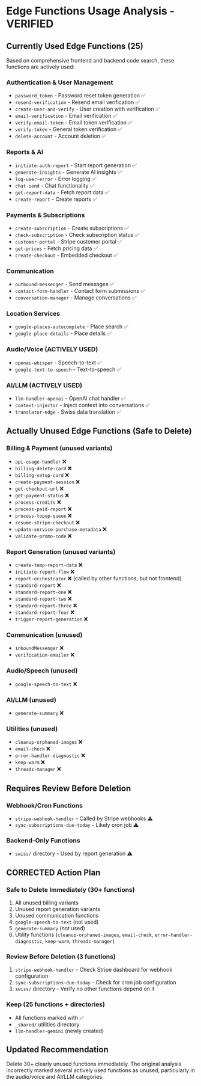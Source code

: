 # Edge Functions Usage Analysis - VERIFIED

## Currently Used Edge Functions (25)
Based on comprehensive frontend and backend code search, these functions are actively used:

### Authentication & User Management
- `password_token` - Password reset token generation ✅
- `resend-verification` - Resend email verification ✅
- `create-user-and-verify` - User creation with verification ✅
- `email-verification` - Email verification ✅
- `verify-email-token` - Email token verification ✅
- `verify-token` - General token verification ✅
- `delete-account` - Account deletion ✅

### Reports & AI
- `initiate-auth-report` - Start report generation ✅
- `generate-insights` - Generate AI insights ✅
- `log-user-error` - Error logging ✅
- `chat-send` - Chat functionality ✅
- `get-report-data` - Fetch report data ✅
- `create-report` - Create reports ✅

### Payments & Subscriptions
- `create-subscription` - Create subscriptions ✅
- `check-subscription` - Check subscription status ✅
- `customer-portal` - Stripe customer portal ✅
- `get-prices` - Fetch pricing data ✅
- `create-checkout` - Embedded checkout ✅

### Communication
- `outbound-messenger` - Send messages ✅
- `contact-form-handler` - Contact form submissions ✅
- `conversation-manager` - Manage conversations ✅

### Location Services
- `google-places-autocomplete` - Place search ✅
- `google-place-details` - Place details ✅

### Audio/Voice (ACTIVELY USED)
- `openai-whisper` - Speech-to-text ✅
- `google-text-to-speech` - Text-to-speech ✅

### AI/LLM (ACTIVELY USED)
- `llm-handler-openai` - OpenAI chat handler ✅
- `context-injector` - Inject context into conversations ✅
- `translator-edge` - Swiss data translation ✅

## Actually Unused Edge Functions (Safe to Delete)

### Billing & Payment (unused variants)
- `api-usage-handler` ❌
- `billing-delete-card` ❌
- `billing-setup-card` ❌
- `create-payment-session` ❌
- `get-checkout-url` ❌
- `get-payment-status` ❌
- `process-credits` ❌
- `process-paid-report` ❌
- `process-topup-queue` ❌
- `resume-stripe-checkout` ❌
- `update-service-purchase-metadata` ❌
- `validate-promo-code` ❌

### Report Generation (unused variants)
- `create-temp-report-data` ❌
- `initiate-report-flow` ❌
- `report-orchestrator` ❌ (called by other functions, but not frontend)
- `standard-report` ❌
- `standard-report-one` ❌
- `standard-report-two` ❌
- `standard-report-three` ❌
- `standard-report-four` ❌
- `trigger-report-generation` ❌

### Communication (unused)
- `inboundMessenger` ❌
- `verification-emailer` ❌

### Audio/Speech (unused)
- `google-speech-to-text` ❌

### AI/LLM (unused)
- `generate-summary` ❌

### Utilities (unused)
- `cleanup-orphaned-images` ❌
- `email-check` ❌
- `error-handler-diagnostic` ❌
- `keep-warm` ❌
- `threads-manager` ❌

## Requires Review Before Deletion

### Webhook/Cron Functions
- `stripe-webhook-handler` - Called by Stripe webhooks ⚠️
- `sync-subscriptions-due-today` - Likely cron job ⚠️

### Backend-Only Functions
- `swiss/` directory - Used by report generation ⚠️

## CORRECTED Action Plan

### Safe to Delete Immediately (30+ functions)
1. All unused billing variants
2. Unused report generation variants  
3. Unused communication functions
4. `google-speech-to-text` (not used)
5. `generate-summary` (not used)
6. Utility functions (`cleanup-orphaned-images`, `email-check`, `error-handler-diagnostic`, `keep-warm`, `threads-manager`)

### Review Before Deletion (3 functions)
1. `stripe-webhook-handler` - Check Stripe dashboard for webhook configuration
2. `sync-subscriptions-due-today` - Check for cron job configuration
3. `swiss/` directory - Verify no other functions depend on it

### Keep (25 functions + directories)
- All functions marked with ✅
- `_shared/` utilities directory
- `llm-handler-gemini` (newly created)

## Updated Recommendation
Delete 30+ clearly unused functions immediately. The original analysis incorrectly marked several actively used functions as unused, particularly in the audio/voice and AI/LLM categories.